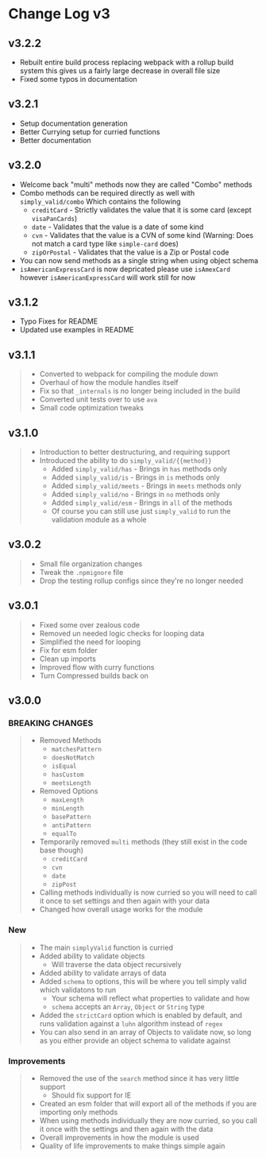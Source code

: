 # Change Log v3

## v3.2.2

- Rebuilt entire build process replacing webpack with a rollup build system this gives us a fairly large decrease in overall file size
- Fixed some typos in documentation

## v3.2.1

- Setup documentation generation
- Better Currying setup for curried functions
- Better documentation

## v3.2.0

- Welcome back "multi" methods now they are called "Combo" methods
- Combo methods can be required directly as well with `simply_valid/combo` Which contains the following
    - `creditCard` - Strictly validates the value that it is some card (except `visaPanCards`)
    - `date` - Validates that the value is a date of some kind
    - `cvn` - Validates that the value is a CVN of some kind (Warning: Does not match a card type like `simple-card` does)
    - `zipOrPostal` - Validates that the value is a Zip or Postal code
- You can now send methods as a single string when using object schema
- `isAmericanExpressCard` is now depricated please use `isAmexCard` however `isAmericanExpressCard` will work still for now

## v3.1.2

- Typo Fixes for README
- Updated use examples in README

## v3.1.1

> - Converted to webpack for compiling the module down
> - Overhaul of how the module handles itself
> - Fix so that `_internals` is no longer being included in the build
> - Converted unit tests over to use `ava`
> - Small code optimization tweaks

## v3.1.0

> - Introduction to better destructuring, and requiring support
> - Introduced the ability to do `simply_valid/{{method}}`
>   - Added `simply_valid/has` - Brings in `has` methods only
>   - Added `simply_valid/is` - Brings in `is` methods only
>   - Added `simply_valid/meets` - Brings in `meets` methods only
>   - Added `simply_valid/no` - Brings in `no` methods only
>   - Added `simply_valid/esm` - Brings in `all` of the methods
>   - Of course you can still use just `simply_valid` to run the validation module as a whole

## v3.0.2

> - Small file organization changes
> - Tweak the `.npmignore` file
> - Drop the testing rollup configs since they're no longer needed

## v3.0.1

> - Fixed some over zealous code
> - Removed un needed logic checks for looping data
> - Simplified the need for looping
> - Fix for esm folder
> - Clean up imports
> - Improved flow with curry functions
> - Turn Compressed builds back on

## v3.0.0

### BREAKING CHANGES
> - Removed Methods
>   - `matchesPattern`
>   - `doesNotMatch`
>   - `isEqual`
>   - `hasCustom`
>   - `meetsLength`
> - Removed Options
>   - `maxLength`
>   - `minLength`
>   - `basePattern`
>   - `antiPattern`
>   - `equalTo`
> - Temporarily removed `multi` methods (they still exist in the code base though)
>   - `creditCard`
>   - `cvn`
>   - `date`
>   - `zipPost`
> - Calling methods individually is now curried so you will need to call it once to set settings and then again with your data
> - Changed how overall usage works for the module

### New

> - The main `simplyValid` function is curried
> - Added ability to validate objects
>   - Will traverse the data object recursively
> - Added ability to validate arrays of data
> - Added `schema` to options, this will be where you tell simply valid which validatons to run
>   - Your schema will reflect what properties to validate and how
>   - `schema` accepts an `Array`, `Object` or `String` type
> - Added the `strictCard` option which is enabled by default, and runs validation against a `luhn` algorithm instead of `regex`
> - You can also send in an array of Objects to validate now, so long as you either provide an object schema to validate against

### Improvements

> - Removed the use of the `search` method since it has very little support
>    - Should fix support for IE
> - Created an esm folder that will export all of the methods if you are importing only methods
> - When using methods individually they are now curried, so you call it once with the settings and then again with the data
> - Overall improvements in how the module is used
> - Quality of life improvements to make things simple again